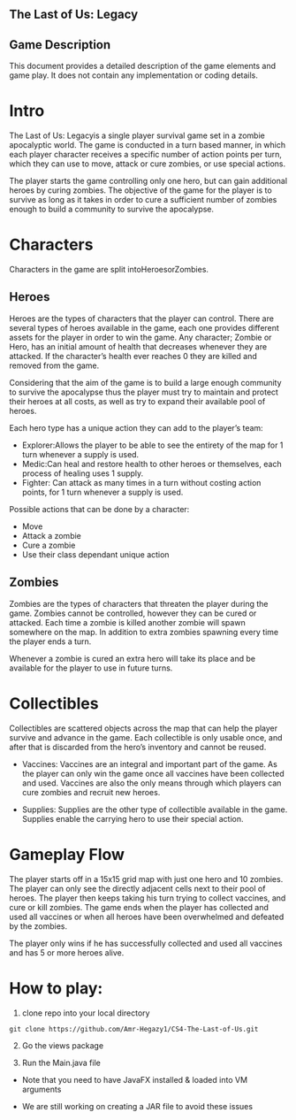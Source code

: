 
## The Last of Us: Legacy

## Game Description

This document provides a detailed description of the game elements and game play. It does not
contain any implementation or coding details.

# Intro

The Last of Us: Legacyis a single player survival game set in a zombie apocalyptic world.
The game is conducted in a turn based manner, in which each player character receives a specific
number of action points per turn, which they can use to move, attack or cure zombies, or use
special actions.

The player starts the game controlling only one hero, but can gain additional heroes by curing
zombies. The objective of the game for the player is to survive as long as it takes in order to
cure a sufficient number of zombies enough to build a community to survive the apocalypse.


# Characters

Characters in the game are split intoHeroesorZombies.

## Heroes

Heroes are the types of characters that the player can control. There are several types of heroes
available in the game, each one provides different assets for the player in order to win the game.
Any character; Zombie or Hero, has an initial amount of health that decreases whenever they
are attacked. If the character’s health ever reaches 0 they are killed and removed from the
game.

Considering that the aim of the game is to build a large enough community to survive the
apocalypse thus the player must try to maintain and protect their heroes at all costs, as well as
try to expand their available pool of heroes.

Each hero type has a unique action they can add to the player’s team:

- Explorer:Allows the player to be able to see the entirety of the map for 1 turn whenever
    a supply is used.
- Medic:Can heal and restore health to other heroes or themselves, each process of healing
    uses 1 supply.
- Fighter: Can attack as many times in a turn without costing action points, for 1 turn
    whenever a supply is used.

Possible actions that can be done by a character:

- Move
- Attack a zombie
- Cure a zombie
- Use their class dependant unique action

## Zombies

Zombies are the types of characters that threaten the player during the game. Zombies cannot
be controlled, however they can be cured or attacked. Each time a zombie is killed another
zombie will spawn somewhere on the map. In addition to extra zombies spawning every time
the player ends a turn.

Whenever a zombie is cured an extra hero will take its place and be available for the player to
use in future turns.

# Collectibles

Collectibles are scattered objects across the map that can help the player survive and advance
in the game. Each collectible is only usable once, and after that is discarded from the hero’s
inventory and cannot be reused.

- Vaccines: Vaccines are an integral and important part of the game. As the player can
    only win the game once all vaccines have been collected and used. Vaccines are also the
    only means through which players can cure zombies and recruit new heroes.


- Supplies: Supplies are the other type of collectible available in the game. Supplies
    enable the carrying hero to use their special action.

# Gameplay Flow

The player starts off in a 15x15 grid map with just one hero and 10 zombies. The player can
only see the directly adjacent cells next to their pool of heroes. The player then keeps taking
his turn trying to collect vaccines, and cure or kill zombies. The game ends when the player
has collected and used all vaccines or when all heroes have been overwhelmed and defeated by
the zombies.

The player only wins if he has successfully collected and used all vaccines and has 5 or more
heroes alive.


# How to play:
1. clone repo into your local directory
```
git clone https://github.com/Amr-Hegazy1/CS4-The-Last-of-Us.git
```
2. Go the views package

3. Run the Main.java file

* Note that you need to have JavaFX installed & loaded into VM arguments

* We are still working on creating a JAR file to avoid these issues